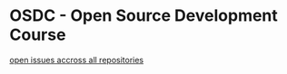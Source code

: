 # OSDC - Open Source Development Course

[open issues accross all repositories](https://github.com/search?q=org%3Aosdc-code-maven+state%3Aopen&type=Issues)

